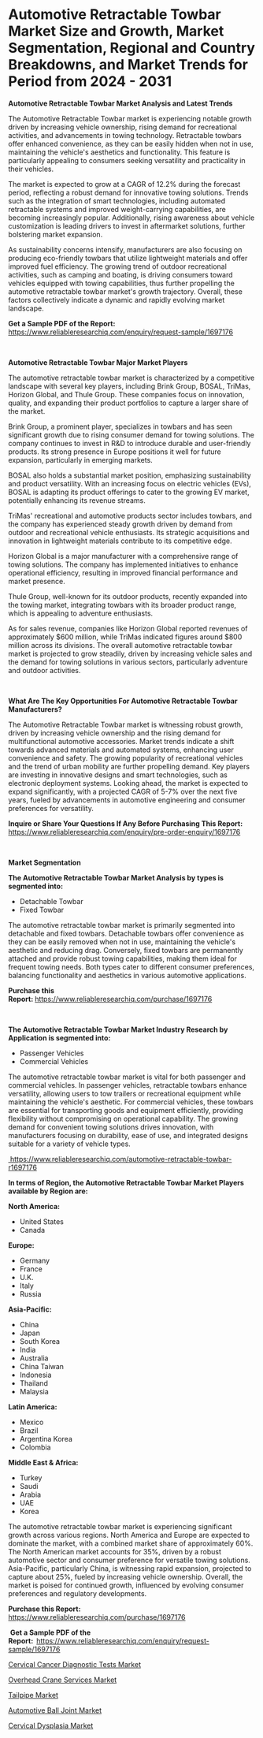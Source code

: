 <p><h1>Automotive Retractable Towbar Market Size and Growth, Market Segmentation, Regional and Country Breakdowns, and Market Trends for Period from 2024 -  2031</h1></p><p><strong>Automotive Retractable Towbar Market Analysis and Latest Trends</strong></p>
<p><p>The Automotive Retractable Towbar market is experiencing notable growth driven by increasing vehicle ownership, rising demand for recreational activities, and advancements in towing technology. Retractable towbars offer enhanced convenience, as they can be easily hidden when not in use, maintaining the vehicle's aesthetics and functionality. This feature is particularly appealing to consumers seeking versatility and practicality in their vehicles.</p><p>The market is expected to grow at a CAGR of 12.2% during the forecast period, reflecting a robust demand for innovative towing solutions. Trends such as the integration of smart technologies, including automated retractable systems and improved weight-carrying capabilities, are becoming increasingly popular. Additionally, rising awareness about vehicle customization is leading drivers to invest in aftermarket solutions, further bolstering market expansion.</p><p>As sustainability concerns intensify, manufacturers are also focusing on producing eco-friendly towbars that utilize lightweight materials and offer improved fuel efficiency. The growing trend of outdoor recreational activities, such as camping and boating, is driving consumers toward vehicles equipped with towing capabilities, thus further propelling the automotive retractable towbar market's growth trajectory. Overall, these factors collectively indicate a dynamic and rapidly evolving market landscape.</p></p>
<p><strong>Get a Sample PDF of the Report:&nbsp;</strong> <a href="https://www.reliableresearchiq.com/enquiry/request-sample/1697176?utm_campaign=1137&utm_medium=2&utm_source=Github&utm_content=ia&utm_term=02112024&utm_id=automotive-retractable-towbar">https://www.reliableresearchiq.com/enquiry/request-sample/1697176</a></p>
<p>&nbsp;</p>
<p><strong>Automotive Retractable Towbar Major Market Players</strong></p>
<p><p>The automotive retractable towbar market is characterized by a competitive landscape with several key players, including Brink Group, BOSAL, TriMas, Horizon Global, and Thule Group. These companies focus on innovation, quality, and expanding their product portfolios to capture a larger share of the market.</p><p>Brink Group, a prominent player, specializes in towbars and has seen significant growth due to rising consumer demand for towing solutions. The company continues to invest in R&D to introduce durable and user-friendly products. Its strong presence in Europe positions it well for future expansion, particularly in emerging markets.</p><p>BOSAL also holds a substantial market position, emphasizing sustainability and product versatility. With an increasing focus on electric vehicles (EVs), BOSAL is adapting its product offerings to cater to the growing EV market, potentially enhancing its revenue streams.</p><p>TriMas' recreational and automotive products sector includes towbars, and the company has experienced steady growth driven by demand from outdoor and recreational vehicle enthusiasts. Its strategic acquisitions and innovation in lightweight materials contribute to its competitive edge.</p><p>Horizon Global is a major manufacturer with a comprehensive range of towing solutions. The company has implemented initiatives to enhance operational efficiency, resulting in improved financial performance and market presence. </p><p>Thule Group, well-known for its outdoor products, recently expanded into the towing market, integrating towbars with its broader product range, which is appealing to adventure enthusiasts. </p><p>As for sales revenue, companies like Horizon Global reported revenues of approximately $600 million, while TriMas indicated figures around $800 million across its divisions. The overall automotive retractable towbar market is projected to grow steadily, driven by increasing vehicle sales and the demand for towing solutions in various sectors, particularly adventure and outdoor activities.</p></p>
<p>&nbsp;</p>
<p><strong>What Are The Key Opportunities For Automotive Retractable Towbar Manufacturers?</strong></p>
<p><p>The Automotive Retractable Towbar market is witnessing robust growth, driven by increasing vehicle ownership and the rising demand for multifunctional automotive accessories. Market trends indicate a shift towards advanced materials and automated systems, enhancing user convenience and safety. The growing popularity of recreational vehicles and the trend of urban mobility are further propelling demand. Key players are investing in innovative designs and smart technologies, such as electronic deployment systems. Looking ahead, the market is expected to expand significantly, with a projected CAGR of 5-7% over the next five years, fueled by advancements in automotive engineering and consumer preferences for versatility.</p></p>
<p><strong>Inquire or Share Your Questions If Any Before Purchasing This Report:</strong> <a href="https://www.reliableresearchiq.com/enquiry/pre-order-enquiry/1697176?utm_campaign=1137&utm_medium=2&utm_source=Github&utm_content=ia&utm_term=02112024&utm_id=automotive-retractable-towbar">https://www.reliableresearchiq.com/enquiry/pre-order-enquiry/1697176</a></p>
<p>&nbsp;</p>
<p><strong>Market Segmentation</strong></p>
<p><strong>The Automotive Retractable Towbar Market Analysis by types is segmented into:</strong></p>
<p><ul><li>Detachable Towbar</li><li>Fixed Towbar</li></ul></p>
<p><p>The automotive retractable towbar market is primarily segmented into detachable and fixed towbars. Detachable towbars offer convenience as they can be easily removed when not in use, maintaining the vehicle's aesthetic and reducing drag. Conversely, fixed towbars are permanently attached and provide robust towing capabilities, making them ideal for frequent towing needs. Both types cater to different consumer preferences, balancing functionality and aesthetics in various automotive applications.</p></p>
<p><strong>Purchase this Report:&nbsp;</strong><a href="https://www.reliableresearchiq.com/purchase/1697176?utm_campaign=1137&utm_medium=2&utm_source=Github&utm_content=ia&utm_term=02112024&utm_id=automotive-retractable-towbar">https://www.reliableresearchiq.com/purchase/1697176</a></p>
<p>&nbsp;</p>
<p><strong>The Automotive Retractable Towbar Market Industry Research by Application is segmented into:</strong></p>
<p><ul><li>Passenger Vehicles</li><li>Commercial Vehicles</li></ul></p>
<p><p>The automotive retractable towbar market is vital for both passenger and commercial vehicles. In passenger vehicles, retractable towbars enhance versatility, allowing users to tow trailers or recreational equipment while maintaining the vehicle's aesthetic. For commercial vehicles, these towbars are essential for transporting goods and equipment efficiently, providing flexibility without compromising on operational capability. The growing demand for convenient towing solutions drives innovation, with manufacturers focusing on durability, ease of use, and integrated designs suitable for a variety of vehicle types.</p></p>
<p><a href="https://www.reliableresearchiq.com/automotive-retractable-towbar-r1697176?utm_campaign=1137&utm_medium=2&utm_source=Github&utm_content=ia&utm_term=02112024&utm_id=automotive-retractable-towbar">&nbsp;https://www.reliableresearchiq.com/automotive-retractable-towbar-r1697176</a></p>
<p><strong>In terms of Region, the Automotive Retractable Towbar Market Players available by Region are:</strong></p>
<p>
    <p> <strong> North America: </strong>
        <ul>
            <li>United States</li>
            <li>Canada</li>
        </ul>
        </p> 
    <p> <strong> Europe: </strong>
        <ul>
            <li>Germany</li>
            <li>France</li>
            <li>U.K.</li>
            <li>Italy</li>
            <li>Russia</li>
        </ul>
        </p> 
    <p> <strong> Asia-Pacific: </strong>
        <ul>
            <li>China</li>
            <li>Japan</li>
            <li>South Korea</li>
            <li>India</li>
            <li>Australia</li>
            <li>China Taiwan</li>
            <li>Indonesia</li>
            <li>Thailand</li>
            <li>Malaysia</li>
        </ul>
        </p> 
    <p> <strong> Latin America: </strong>
        <ul>
            <li>Mexico</li>
            <li>Brazil</li>
            <li>Argentina Korea</li>
            <li>Colombia</li>
        </ul>
        </p> 
    <p> <strong> Middle East & Africa: </strong>
        <ul>
            <li>Turkey</li>
            <li>Saudi</li>
            <li>Arabia</li>
            <li>UAE</li>
            <li>Korea</li>
        </ul>
    </p>
    </p>
<p><p>The automotive retractable towbar market is experiencing significant growth across various regions. North America and Europe are expected to dominate the market, with a combined market share of approximately 60%. The North American market accounts for 35%, driven by a robust automotive sector and consumer preference for versatile towing solutions. Asia-Pacific, particularly China, is witnessing rapid expansion, projected to capture about 25%, fueled by increasing vehicle ownership. Overall, the market is poised for continued growth, influenced by evolving consumer preferences and regulatory developments.</p></p>
<p><strong>Purchase this Report: </strong><a href="https://www.reliableresearchiq.com/purchase/1697176?utm_campaign=1137&utm_medium=2&utm_source=Github&utm_content=ia&utm_term=02112024&utm_id=automotive-retractable-towbar">https://www.reliableresearchiq.com/purchase/1697176</a></p>
<p>&nbsp;<strong>Get a Sample PDF of the Report:&nbsp;&nbsp;</strong><a href="https://www.reliableresearchiq.com/enquiry/request-sample/1697176?utm_campaign=1137&utm_medium=2&utm_source=Github&utm_content=ia&utm_term=02112024&utm_id=automotive-retractable-towbar">https://www.reliableresearchiq.com/enquiry/request-sample/1697176</a></p>
<p><strong></strong></p>
<p><p><a href="https://issuu.com/reportprime-2/docs/cervical-cancer-diagnostic-tests-ma_5e1d8b4a6174bc?utm_campaign=1137&utm_medium=2&utm_source=Github&utm_content=ia&utm_term=02112024&utm_id=automotive-retractable-towbar">Cervical Cancer Diagnostic Tests Market</a></p><p><a href="https://www.linkedin.com/pulse/global-overhead-crane-services-market-comprehensive-analysis-z9ske?utm_campaign=1137&utm_medium=2&utm_source=Github&utm_content=ia&utm_term=02112024&utm_id=automotive-retractable-towbar">Overhead Crane Services Market</a></p><p><a href="https://github.com/chaschadedn/Market-Research-Report-List-1/blob/main/tailpipe-market.md?utm_campaign=1137&utm_medium=2&utm_source=Github&utm_content=ia&utm_term=02112024&utm_id=automotive-retractable-towbar">Tailpipe Market</a></p><p><a href="https://github.com/kyleetroxilbu/Market-Research-Report-List-1/blob/main/automotive-ball-joint-market.md?utm_campaign=1137&utm_medium=2&utm_source=Github&utm_content=ia&utm_term=02112024&utm_id=automotive-retractable-towbar">Automotive Ball Joint Market</a></p><p><a href="https://issuu.com/reportprime-2/docs/cervical-dysplasia-market-size-2030_395188e14a34ba?utm_campaign=1137&utm_medium=2&utm_source=Github&utm_content=ia&utm_term=02112024&utm_id=automotive-retractable-towbar">Cervical Dysplasia Market</a></p></p>